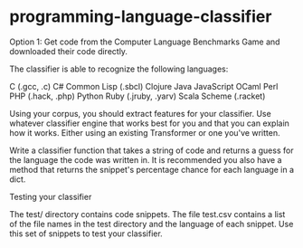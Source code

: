 # programming-language-classifier
Option 1: Get code from the Computer Language Benchmarks Game and downloaded their code directly.

The classifier is able to recognize the following languages:

C (.gcc, .c)
C#
Common Lisp (.sbcl)
Clojure
Java
JavaScript
OCaml
Perl
PHP (.hack, .php)
Python
Ruby (.jruby, .yarv)
Scala
Scheme (.racket)

Using your corpus, you should extract features for your classifier. Use whatever classifier engine that works best for you and that you can explain how it works. Either using an existing Transformer or one you've written.

Write a classifier function that takes a string of code and returns a guess for the language the code was written in. It is recommended you also have a method that returns the snippet's percentage chance for each language in a dict.

Testing your classifier

The test/ directory contains code snippets. The file test.csv contains a list of the file names in the test directory and the language of each snippet. Use this set of snippets to test your classifier.
